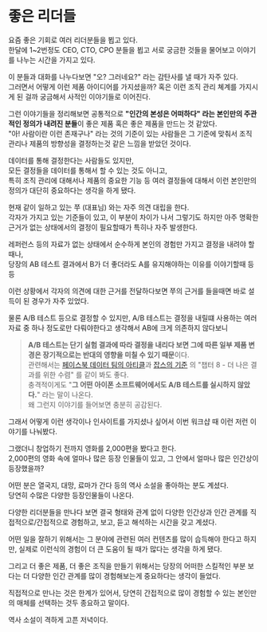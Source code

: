 # 좋은 리더들

요즘 좋은 기회로 여러 리더분들을 뵙고 있다.  
한달에 1~2번정도 CEO, CTO, CPO 분들을 뵙고 서로 궁금한 것들을 물어보고 이야기를 나누는 시간을 가지고 있다.  
  
이 분들과 대화를 나누다보면 "오? 그러네요?" 라는 감탄사를 낼 때가 자주 있다.  
그러면서 어떻게 이런 제품 아이디어를 가지셨을까? 혹은 이런 조직 관리 쳬계를 가지시게 된 걸까 궁금해서 사적인 이야기들로 이어진다.  
  
그런 이야기들을 정리해보면 공통적으로 **"인간의 본성은 어떠하다" 라는 본인만의 주관적인 정의가 내려진 분들**이 좋은 제품 혹은 좋은 제품을 만드는 것 같았다.  
"아! 사람이란 이런 존재구나" 라는 것의 기준이 있는 사람들은 그 기준에 맞춰서 조직 관리나 제품의 방향성을 결정하는것 같은 느낌을 받았던 것이다.  

데이터를 통해 결정한다는 사람들도 있지만,  
모든 결정들을 데이터를 통해서 할 수 있는 것도 아니고,  
특히 조직 관리에 대해서나 제품의 중요한 기능 등 여러 결정들에 대해서 이런 본인만의 정의가 대단히 중요하다는 생각을 하게 됐다.  
  
현재 같이 일하고 있는 쭈 (대표님) 와는 자주 의견 대립을 한다.  
각자가 가지고 있는 기준들이 있고, 이 부분이 차이가 나서 그렇기도 하지만 아주 명확한 근거가 없는 상태에서의 결정이 필요할때가 특히나 자주 발생한다.  
  
레퍼런스 등의 자료가 없는 상태에서 순수하게 본인의 경험만 가지고 결정을 내려야 할때나,  
당장의 AB 테스트 결과에서 B가 더 좋더라도 A를 유지해야하는 이유를 이야기할때 등등  

이런 상황에서 각자의 의견에 대한 근거를 전달하다보면 쭈의 근거를 들을때면 바로 설득이 된 경우가 자주 있었다.  

물론 A/B 테스트 등으로 결정할 수 있지만, A/B 테스트는 결정을 내릴떄 사용하는 여러 자료 중 하나 정도로만 다뤄야한다고 생각해서 AB에 크게 의존하지 않다보니   

> **A/B 테스트는 단기 실험 결과에 따라 결정을 내리다 보면 그에 따른 일부 제품 변경은 장기적으로는 반대의 영향을 미칠 수 있기 때문**이다.  
> 관련해서는 [페이스북 데이터 팀의 아티클](https://medium.com/@AnalyticsAtMeta/notifications-why-less-is-more-how-facebook-has-been-increasing-both-user-satisfaction-and-app-9463f7325e7d)과 [잡스의 기준](https://product.kyobobook.co.kr/detail/S000000600536) 의 "챕터 8 - 더 나은 결과를 위한 수렴" 를 같이 봐도 좋다.  
> 충격적이게도 "**그 어떤 아이폰 소프트웨어에서도 A/B 테스트를 실시하지 않았다.**" 라는 말이 나온다.  
> 왜 그런지 이야기를 들어보면 충분히 공감된다.

그래서 어떻게 이런 생각이나 인사이트를 가지셨나 싶어서 이번 워크샵 때 이런 저런 이야기를 나눠봤다.  
  
그랬더니 창업하기 전까지 영화를 2,000편을 봤다고 한다.  
2,000편의 영화 속에 얼마나 많은 등장 인물들이 있고, 그 안에서 얼마나 많은 인간상이 등장했을까?  
  
어떤 분은 열국지, 대망, 료마가 간다 등의 역사 소설을 좋아하는 분도 계셨다.  
당연히 수많은 다양한 등장인물들이 나온다.  
  
다양한 리더분들을 만나다 보면 결국 형태와 관계 없이 다양한 인간상과 인간 관계를 직접적으로/간접적으로 경험하고, 보고, 듣고 해석하는 시간을 갖고 계셨다.  
  
어떤 일을 잘하기 위해서는 그 분야에 관련된 여러 컨텐츠를 많이 습득해야 한다고 하지만, 실제로 이런식의 경험이 더 큰 도움이 될 때가 많다는 생각을 하게 됐다.  
  
그리고 더 좋은 제품, 더 좋은 조직을 만들기 위해서는 당장의 어떠한 스킬적인 부분 보다는 더 다양한 인간 관계를 많이 경험해보는게 중요하다는 생각이 들었다.  
  
직접적으로 만나는 것은 한계가 있어서, 당연히 간접적으로 많이 경험할 수 있는 본인만의 매체를 선택하는 것두 종요하고 말이다.  
  
역사 소설이 격하게 고픈 저녁이다.

